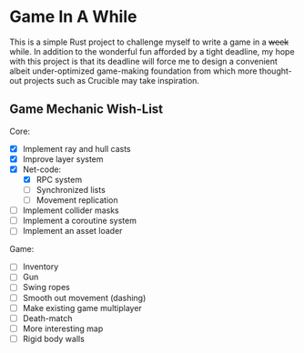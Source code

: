 # Game In A While

This is a simple Rust project to challenge myself to write a game in a ~~week~~ while. In addition to the wonderful fun afforded by a tight deadline, my hope with this project is that its deadline will force me to design a convenient albeit under-optimized game-making foundation from which more thought-out projects such as Crucible may take inspiration.

## Game Mechanic Wish-List

Core:

- [x] Implement ray and hull casts
- [x] Improve layer system
- [x] Net-code:
  - [x] RPC system
  - [ ] Synchronized lists
  - [ ] Movement replication
- [ ] Implement collider masks
- [ ] Implement a coroutine system
- [ ] Implement an asset loader

Game:

- [ ] Inventory
- [ ] Gun
- [ ] Swing ropes
- [ ] Smooth out movement (dashing)
- [ ] Make existing game multiplayer
- [ ] Death-match
- [ ] More interesting map
- [ ] Rigid body walls
